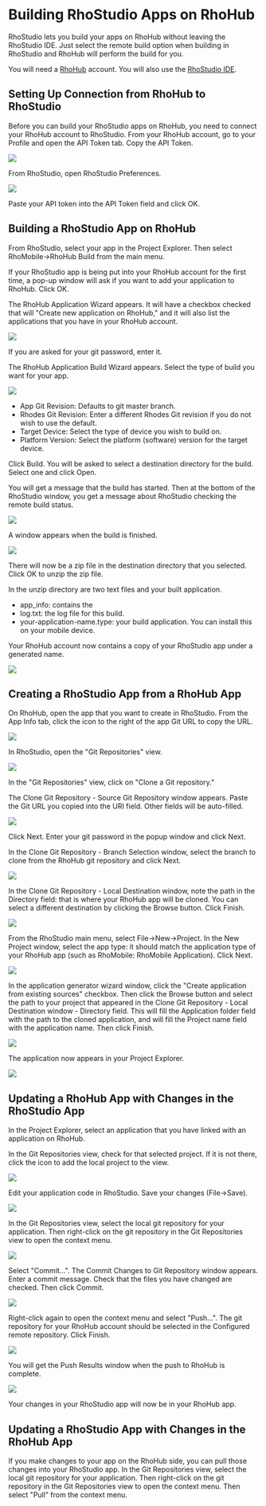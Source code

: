 # Building RhoStudio Apps on RhoHub

RhoStudio lets you build your apps on RhoHub without leaving the RhoStudio IDE.  Just select the remote build option when building in RhoStudio and RhoHub will perform the build for you.

You will need a [RhoHub](rhohub/tutorial) account. You will also use the [RhoStudio IDE](rhostudio.tutorial).

## Setting Up Connection from RhoHub to RhoStudio

Before you can build your RhoStudio apps on RhoHub, you need to connect your RhoHub account to RhoStudio. From your RhoHub account, go to your Profile and open the API Token tab. Copy the API Token.

<img src="https://s3.amazonaws.com/docs.tau-technologies.com/images/rhostudio-rhohub/rhohub-api-token.png"/>

From RhoStudio, open RhoStudio Preferences.

<img src="https://s3.amazonaws.com/docs.tau-technologies.com/images/rhostudio-rhohub/preferences-rhohub.png"/>

Paste your API token into the API Token field and click OK.

## Building a RhoStudio App on RhoHub

From RhoStudio, select your app in the Project Explorer. Then select RhoMobile->RhoHub Build from the main menu.

If your RhoStudio app is being put into your RhoHub account for the first time, a pop-up window will ask if you want to add your application to RhoHub. Click OK.

The RhoHub Application Wizard appears. It will have a checkbox checked that will "Create new application on RhoHub," and it will also list the applications that you have in your RhoHub account. 

<img src="https://s3.amazonaws.com/docs.tau-technologies.com/images/rhostudio-rhohub/rhohub-app-wizard.png"/>

If you are asked for your git password, enter it.

The RhoHub Application Build Wizard appears. Select the type of build you want for your app.

<img src="https://s3.amazonaws.com/docs.tau-technologies.com/images/rhostudio-rhohub/rhohub-app-build-wizard.png"/>

* App Git Revision: Defaults to git master branch.
* Rhodes Git Revision: Enter a different Rhodes Git revision if you do not wish to use the default.
* Target Device: Select the type of device you wish to build on.
* Platform Version: Select the platform (software) version for the target device.

Click Build. You will be asked to select a destination directory for the build. Select one and click Open.

You will get a message that the build has started. Then at the bottom of the RhoStudio window, you get a message about RhoStudio checking the remote build status.

<img src="https://s3.amazonaws.com/docs.tau-technologies.com/images/rhostudio-rhohub/checking-remote-build-status.png"/>

A window appears when the build is finished.

<img src="https://s3.amazonaws.com/docs.tau-technologies.com/images/rhostudio-rhohub/rhohub-build-finished.png"/>

There will now be a zip file in the destination directory that you selected. Click OK to unzip the zip file. 

In the unzip directory are two text files and your built application.

* app_info: contains the 
* log.txt: the log file for this build.
* your-application-name.type: your build application. You can install this on your mobile device.

Your RhoHub account now contains a copy of your RhoStudio app under a generated name.

<img src="https://s3.amazonaws.com/docs.tau-technologies.com/images/rhostudio-rhohub/rhohub-my-apps-new.png"/>

## Creating a RhoStudio App from a RhoHub App

On RhoHub, open the app that you want to create in RhoStudio. From the App Info tab, click the icon to the right of the app Git URL to copy the URL.

<img src="https://s3.amazonaws.com/docs.tau-technologies.com/images/rhostudio-rhohub/rhohub-app-info-git-url.png"/>

In RhoStudio, open the "Git Repositories" view.

<img src="https://s3.amazonaws.com/docs.tau-technologies.com/images/rhostudio-rhohub/git-repository-view.png"/>

In the "Git Repositories" view, click on "Clone a Git repository." 

The Clone Git Repository - Source Git Repository window appears. Paste the Git URL you copied into the URI field. Other fields will be auto-filled.

<img src="https://s3.amazonaws.com/docs.tau-technologies.com/images/rhostudio-rhohub/clone-git-repository.png"/>

Click Next. Enter your git password in the popup window and click Next.

In the Clone Git Repository - Branch Selection window, select the branch to clone from the RhoHub git repository and click Next.

<img src="https://s3.amazonaws.com/docs.tau-technologies.com/images/rhostudio-rhohub/clone-git-repository-branch.png"/>

In the Clone Git Repository - Local Destination window, note the path in the Directory field: that is where your RhoHub app will be cloned. You can select a different destination by clicking the Browse button. Click Finish.

<img src="https://s3.amazonaws.com/docs.tau-technologies.com/images/rhostudio-rhohub/clone-git-repository-local.png"/>

From the RhoStudio main menu, select File->New->Project. In the New Project window, select the app type: it should match the application type of your RhoHub app (such as RhoMobile: RhoMobile Application). Click Next.

<img src="https://s3.amazonaws.com/docs.tau-technologies.com/images/rhostudio-rhohub/new-project.png"/>

In the application generator wizard window, click the "Create application from existing sources" checkbox. Then click the Browse button and select the path to your project that appeared in the Clone Git Repository - Local Destination window - Directory field. This will fill the Application folder field with the path to the cloned application, and will fill the Project name field with the application name. Then click Finish.

<img src="https://s3.amazonaws.com/docs.tau-technologies.com/images/rhostudio-rhohub/rhomobile-app-generator-wizard.png"/>

The application now appears in your Project Explorer.

<img src="https://s3.amazonaws.com/docs.tau-technologies.com/images/rhostudio-rhohub/project-explorer-rhohub-app.png"/>

## Updating a RhoHub App with Changes in the RhoStudio App

In the Project Explorer, select an application that you have linked with an application on RhoHub.

In the Git Repositories view, check for that selected project. If it is not there, click the icon to add the local project to the view.

<img src="https://s3.amazonaws.com/docs.tau-technologies.com/images/rhostudio-rhohub/git-repository-view-path-arrow.png"/>

Edit your application code in RhoStudio. Save your changes (File->Save).

<img src="https://s3.amazonaws.com/docs.tau-technologies.com/images/rhostudio-rhohub/application-added-line.png"/>

In the Git Repositories view, select the local git repository for your application. Then right-click on the git repository in the Git Repositories view to open the context menu.

<img src="https://s3.amazonaws.com/docs.tau-technologies.com/images/rhostudio-rhohub/git-repository-menu.png"/>

Select "Commit...". The Commit Changes to Git Repository window appears. Enter a commit message. Check that the files you have changed are checked. Then click Commit.

<img src="https://s3.amazonaws.com/docs.tau-technologies.com/images/rhostudio-rhohub/commit-changes-git.png"/>

Right-click again to open the context menu and select "Push...". The git repository for your RhoHub account should be selected in the Configured remote repository. Click Finish.

<img src="https://s3.amazonaws.com/docs.tau-technologies.com/images/rhostudio-rhohub/push-git.png"/>

You will get the Push Results window when the push to RhoHub is complete.

<img src="https://s3.amazonaws.com/docs.tau-technologies.com/images/rhostudio-rhohub/pushed-git.png"/>

Your changes in your RhoStudio app will now be in your RhoHub app.

## Updating a RhoStudio App with Changes in the RhoHub App

If you make changes to your app on the RhoHub side, you can pull those changes into your RhoStudio app. In the Git Repositories view, select the local git repository for your application. Then right-click on the git repository in the Git Repositories view to open the context menu. Then select "Pull" from the context menu.
